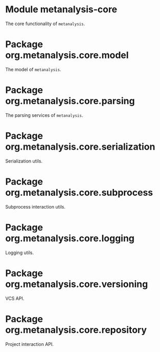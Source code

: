 # Module metanalysis-core

The core functionality of `metanalysis`.

# Package org.metanalysis.core.model

The model of `metanalysis`.

# Package org.metanalysis.core.parsing

The parsing services of `metanalysis`.

# Package org.metanalysis.core.serialization

Serialization utils.

# Package org.metanalysis.core.subprocess

Subprocess interaction utils.

# Package org.metanalysis.core.logging

Logging utils.

# Package org.metanalysis.core.versioning

VCS API.

# Package org.metanalysis.core.repository

Project interaction API.
